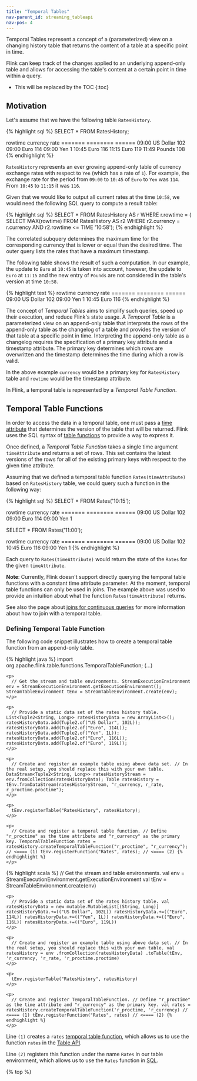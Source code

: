 ```yaml
---
title: "Temporal Tables"
nav-parent_id: streaming_tableapi
nav-pos: 4
---
```

<!--
Licensed to the Apache Software Foundation (ASF) under one
or more contributor license agreements.  See the NOTICE file
distributed with this work for additional information
regarding copyright ownership.  The ASF licenses this file
to you under the Apache License, Version 2.0 (the
"License"); you may not use this file except in compliance
with the License.  You may obtain a copy of the License at

  http://www.apache.org/licenses/LICENSE-2.0

Unless required by applicable law or agreed to in writing,
software distributed under the License is distributed on an
"AS IS" BASIS, WITHOUT WARRANTIES OR CONDITIONS OF ANY
KIND, either express or implied.  See the License for the
specific language governing permissions and limitations
under the License.
-->

Temporal Tables represent a concept of a (parameterized) view on a changing history table that returns the content of a table at a specific point in time.

Flink can keep track of the changes applied to an underlying append-only table and allows for accessing the table's content at a certain point in time within a query.

* This will be replaced by the TOC {:toc}

## Motivation

Let's assume that we have the following table `RatesHistory`.

{% highlight sql %} SELECT * FROM RatesHistory;

rowtime currency rate ======= ======== ====== 09:00 US Dollar 102 09:00 Euro 114 09:00 Yen 1 10:45 Euro 116 11:15 Euro 119 11:49 Pounds 108 {% endhighlight %}

`RatesHistory` represents an ever growing append-only table of currency exchange rates with respect to `Yen` (which has a rate of `1`). For example, the exchange rate for the period from `09:00` to `10:45` of `Euro` to `Yen` was `114`. From `10:45` to `11:15` it was `116`.

Given that we would like to output all current rates at the time `10:58`, we would need the following SQL query to compute a result table:

{% highlight sql %} SELECT * FROM RatesHistory AS r WHERE r.rowtime = ( SELECT MAX(rowtime) FROM RatesHistory AS r2 WHERE r2.currency = r.currency AND r2.rowtime <= TIME '10:58'); {% endhighlight %}

The correlated subquery determines the maximum time for the corresponding currency that is lower or equal than the desired time. The outer query lists the rates that have a maximum timestamp.

The following table shows the result of such a computation. In our example, the update to `Euro` at `10:45` is taken into account, however, the update to `Euro` at `11:15` and the new entry of `Pounds` are not considered in the table's version at time `10:58`.

{% highlight text %} rowtime currency rate ======= ======== ====== 09:00 US Dollar 102 09:00 Yen 1 10:45 Euro 116 {% endhighlight %}

The concept of *Temporal Tables* aims to simplify such queries, speed up their execution, and reduce Flink's state usage. A *Temporal Table* is a parameterized view on an append-only table that interprets the rows of the append-only table as the changelog of a table and provides the version of that table at a specific point in time. Interpreting the append-only table as a changelog requires the specification of a primary key attribute and a timestamp attribute. The primary key determines which rows are overwritten and the timestamp determines the time during which a row is valid.

In the above example `currency` would be a primary key for `RatesHistory` table and `rowtime` would be the timestamp attribute.

In Flink, a temporal table is represented by a *Temporal Table Function*.

## Temporal Table Functions

In order to access the data in a temporal table, one must pass a [time attribute](time_attributes.html) that determines the version of the table that will be returned. Flink uses the SQL syntax of [table functions](../udfs.html#table-functions) to provide a way to express it.

Once defined, a *Temporal Table Function* takes a single time argument `timeAttribute` and returns a set of rows. This set contains the latest versions of the rows for all of the existing primary keys with respect to the given time attribute.

Assuming that we defined a temporal table function `Rates(timeAttribute)` based on `RatesHistory` table, we could query such a function in the following way:

{% highlight sql %} SELECT * FROM Rates('10:15');

rowtime currency rate ======= ======== ====== 09:00 US Dollar 102 09:00 Euro 114 09:00 Yen 1

SELECT * FROM Rates('11:00');

rowtime currency rate ======= ======== ====== 09:00 US Dollar 102 10:45 Euro 116 09:00 Yen 1 {% endhighlight %}

Each query to `Rates(timeAttribute)` would return the state of the `Rates` for the given `timeAttribute`.

**Note**: Currently, Flink doesn't support directly querying the temporal table functions with a constant time attribute parameter. At the moment, temporal table functions can only be used in joins. The example above was used to provide an intuition about what the function `Rates(timeAttribute)` returns.

See also the page about [joins for continuous queries](joins.html) for more information about how to join with a temporal table.

### Defining Temporal Table Function

The following code snippet illustrates how to create a temporal table function from an append-only table.

<div class="codetabs">
  <div data-lang="java">
    <p>
      {% highlight java %} import org.apache.flink.table.functions.TemporalTableFunction; (...)
    </p>
    
    <p>
      // Get the stream and table environments. StreamExecutionEnvironment env = StreamExecutionEnvironment.getExecutionEnvironment(); StreamTableEnvironment tEnv = StreamTableEnvironment.create(env);
    </p>
    
    <p>
      // Provide a static data set of the rates history table. List<Tuple2<String, Long>> ratesHistoryData = new ArrayList<>(); ratesHistoryData.add(Tuple2.of("US Dollar", 102L)); ratesHistoryData.add(Tuple2.of("Euro", 114L)); ratesHistoryData.add(Tuple2.of("Yen", 1L)); ratesHistoryData.add(Tuple2.of("Euro", 116L)); ratesHistoryData.add(Tuple2.of("Euro", 119L));
    </p>
    
    <p>
      // Create and register an example table using above data set. // In the real setup, you should replace this with your own table. DataStream<Tuple2<String, Long>> ratesHistoryStream = env.fromCollection(ratesHistoryData); Table ratesHistory = tEnv.fromDataStream(ratesHistoryStream, "r_currency, r_rate, r_proctime.proctime");
    </p>
    
    <p>
      tEnv.registerTable("RatesHistory", ratesHistory);
    </p>
    
    <p>
      // Create and register a temporal table function. // Define "r_proctime" as the time attribute and "r_currency" as the primary key. TemporalTableFunction rates = ratesHistory.createTemporalTableFunction("r_proctime", "r_currency"); // <==== (1) tEnv.registerFunction("Rates", rates); // <==== (2) {% endhighlight %}
    </p>
  </div>
  
  <div data-lang="scala">
    <p>
      {% highlight scala %} // Get the stream and table environments. val env = StreamExecutionEnvironment.getExecutionEnvironment val tEnv = StreamTableEnvironment.create(env)
    </p>
    
    <p>
      // Provide a static data set of the rates history table. val ratesHistoryData = new mutable.MutableList[(String, Long)] ratesHistoryData.+=(("US Dollar", 102L)) ratesHistoryData.+=(("Euro", 114L)) ratesHistoryData.+=(("Yen", 1L)) ratesHistoryData.+=(("Euro", 116L)) ratesHistoryData.+=(("Euro", 119L))
    </p>
    
    <p>
      // Create and register an example table using above data set. // In the real setup, you should replace this with your own table. val ratesHistory = env .fromCollection(ratesHistoryData) .toTable(tEnv, 'r_currency, 'r_rate, 'r_proctime.proctime)
    </p>
    
    <p>
      tEnv.registerTable("RatesHistory", ratesHistory)
    </p>
    
    <p>
      // Create and register TemporalTableFunction. // Define "r_proctime" as the time attribute and "r_currency" as the primary key. val rates = ratesHistory.createTemporalTableFunction('r_proctime, 'r_currency) // <==== (1) tEnv.registerFunction("Rates", rates) // <==== (2) {% endhighlight %}
    </p>
  </div>
</div>

Line `(1)` creates a `rates` [temporal table function](#temporal-table-functions), which allows us to use the function `rates` in the [Table API](../tableApi.html#joins).

Line `(2)` registers this function under the name `Rates` in our table environment, which allows us to use the `Rates` function in [SQL](../sql.html#joins).

{% top %}
